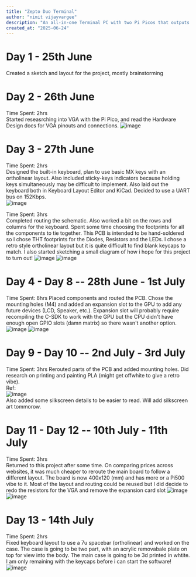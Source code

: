 ```yaml
---
title: "Zepto Duo Terminal"
author: "nimit vijayvargee"
description: "An all-in-one Terminal PC with two Pi Picos that outputs VGA, all with a a built-in keyboard!"
created_at: "2025-06-24"
---
```



# Day 1 - 25th June
Created a sketch and layout for the project, mostly brainstorming

# Day 2 - 26th June
Time Spent: 2hrs <br>
Started reseasrching into VGA with the Pi Pico, and read the Hardware Design docs for VGA pinouts and connections.
![image](https://github.com/user-attachments/assets/22d4186a-1214-42c3-98ee-cb37587cb5e1)

# Day 3 - 27th June
Time Spent: 2hrs <br>
Designed the built-in keyboard, plan to use basic MX keys with an ortholinear layout. Also included sticky-keys indicators because holding keys simultaneously may be difficult to implement. Also laid out the keyboard both in Keyboard Layout Editor and KiCad. Decided to use a UART bus on 152Kbps. <br>
![image](https://github.com/user-attachments/assets/2fd204d0-24e8-4d89-bb4f-af92ed34ea6a)

Time Spent: 3hrs <br>
Completed routing the schematic. Also worked a bit on the rows and columns for the keyboard. Spent some time choosing the footprints for all the components to tie together. This PCB is intended to be hand-soldered so I chose THT footprints for the Diodes, Resistors and the LEDs. I chose a retro style ortholinear layout but it is quite difficult to find blank keycaps to match. I also started sketching a small diagram of how i hope for this project to turn out!
![image](https://github.com/user-attachments/assets/d66152c9-81dc-4279-b856-9928c2619414)
![image](https://github.com/user-attachments/assets/72293653-ed0e-4629-940d-90312abf8f7b)

# Day 4 - Day 8 -- 28th June - 1st July 
Time Spent: 8hrs
Placed components and routed the PCB. Chose the mounting holes (M4) and added an expansion slot to the GPU to add any future devices (LCD, Speaker, etc.). Expansion slot will probably require recompiling the C-SDK to work with the GPU but the CPU didn't have enough open GPIO slots (damn matrix) so there wasn't another option. 
![image](https://github.com/user-attachments/assets/96a6e0e4-e6bc-4a8a-81ed-d1086a50032c)
![image](https://github.com/user-attachments/assets/19eb0b2d-b567-4ec4-a493-e1af88aa21c8)

# Day 9 - Day 10 -- 2nd July - 3rd July
Time Spent: 3hrs
Rerouted parts of the PCB and added mounting holes. Did research on printing and painting PLA (might get offwhite to give a retro vibe). <br>
Ref:<br> ![image](https://github.com/user-attachments/assets/63e5d894-7a66-479e-b60f-5607c99c3f9e) <br>
Also added some silkscreen details to be easier to read. Will add silkscreen art tommorow.

# Day 11 - Day 12 -- 10th July - 11th July
Time Spent: 3hrs <br>
Returned to this project after some time. On comparing prices across websites, it was much cheaper to reroute the main board to follow a different layout. The board is now 400x120 (mm) and has more or a Pi500 vibe to it. Most of the layout and routing could be reused but I did decide to redo the resistors for the VGA and remove the expansion card slot
![image](https://github.com/user-attachments/assets/56397551-1b81-493f-ac31-81174a9acc32)
![image](https://github.com/user-attachments/assets/f5d9a3f3-b651-4188-8a3e-0e46fbdf84e0)

# Day 13 - 14th July
Time Spent: 2hrs <br>
Fixed keyboard layout to use a 7u spacebar (ortholinear) and worked on the case. The case is going to be two part, with an acrylic removabale plate on top for view into the body. The main case is going to be 3d printed in whtite. I am only remaining with the keycaps before i can start the software!
![image](https://github.com/user-attachments/assets/f8805421-536e-4e49-b77d-79eb0da3ae2f)


